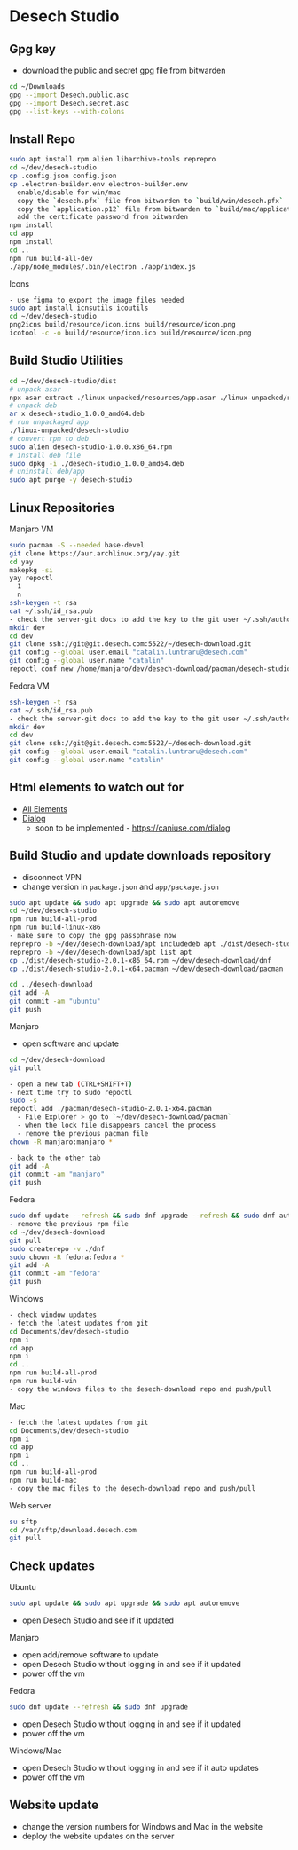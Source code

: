 # Desech Studio

## Gpg key

- download the public and secret gpg file from bitwarden

```sh
cd ~/Downloads
gpg --import Desech.public.asc
gpg --import Desech.secret.asc
gpg --list-keys --with-colons
```

## Install Repo

```sh
sudo apt install rpm alien libarchive-tools reprepro
cd ~/dev/desech-studio
cp .config.json config.json
cp .electron-builder.env electron-builder.env
  enable/disable for win/mac
  copy the `desech.pfx` file from bitwarden to `build/win/desech.pfx`
  copy the `application.p12` file from bitwarden to `build/mac/application.p12`
  add the certificate password from bitwarden
npm install
cd app
npm install
cd ..
npm run build-all-dev
./app/node_modules/.bin/electron ./app/index.js
```

Icons

```sh
- use figma to export the image files needed
sudo apt install icnsutils icoutils
cd ~/dev/desech-studio
png2icns build/resource/icon.icns build/resource/icon.png
icotool -c -o build/resource/icon.ico build/resource/icon.png
```

## Build Studio Utilities

```sh
cd ~/dev/desech-studio/dist
# unpack asar
npx asar extract ./linux-unpacked/resources/app.asar ./linux-unpacked/resources/app
# unpack deb
ar x desech-studio_1.0.0_amd64.deb
# run unpackaged app
./linux-unpacked/desech-studio
# convert rpm to deb
sudo alien desech-studio-1.0.0.x86_64.rpm
# install deb file
sudo dpkg -i ./desech-studio_1.0.0_amd64.deb
# uninstall deb/app
sudo apt purge -y desech-studio
```

## Linux Repositories

Manjaro VM

```sh
sudo pacman -S --needed base-devel
git clone https://aur.archlinux.org/yay.git
cd yay
makepkg -si
yay repoctl
  1
  n
ssh-keygen -t rsa
cat ~/.ssh/id_rsa.pub
- check the server-git docs to add the key to the git user ~/.ssh/authorized_keys file
mkdir dev
cd dev
git clone ssh://git@git.desech.com:5522/~/desech-download.git
git config --global user.email "catalin.luntraru@desech.com"
git config --global user.name "catalin"
repoctl conf new /home/manjaro/dev/desech-download/pacman/desech-studio.db.tar.zst
```

Fedora VM

```sh
ssh-keygen -t rsa
cat ~/.ssh/id_rsa.pub
- check the server-git docs to add the key to the git user ~/.ssh/authorized_keys file
mkdir dev
cd dev
git clone ssh://git@git.desech.com:5522/~/desech-download.git
git config --global user.email "catalin.luntraru@desech.com"
git config --global user.name "catalin"
```

## Html elements to watch out for

- [All Elements](https://developer.mozilla.org/en-US/docs/Web/HTML/Element)
- [Dialog](https://developer.mozilla.org/en-US/docs/Web/HTML/Element/dialog)
  - soon to be implemented - https://caniuse.com/dialog

## Build Studio and update downloads repository

- disconnect VPN
- change version in `package.json` and `app/package.json`

```sh
sudo apt update && sudo apt upgrade && sudo apt autoremove
cd ~/dev/desech-studio
npm run build-all-prod
npm run build-linux-x86
- make sure to copy the gpg passphrase now
reprepro -b ~/dev/desech-download/apt includedeb apt ./dist/desech-studio-2.0.1-amd64.deb
reprepro -b ~/dev/desech-download/apt list apt
cp ./dist/desech-studio-2.0.1-x86_64.rpm ~/dev/desech-download/dnf
cp ./dist/desech-studio-2.0.1-x64.pacman ~/dev/desech-download/pacman

cd ../desech-download
git add -A
git commit -am "ubuntu"
git push
```

Manjaro

- open software and update

```sh
cd ~/dev/desech-download
git pull

- open a new tab (CTRL+SHIFT+T)
- next time try to sudo repoctl
sudo -s
repoctl add ./pacman/desech-studio-2.0.1-x64.pacman
  - File Explorer > go to `~/dev/desech-download/pacman`
  - when the lock file disappears cancel the process
  - remove the previous pacman file
chown -R manjaro:manjaro *

- back to the other tab
git add -A
git commit -am "manjaro"
git push
```

Fedora

```sh
sudo dnf update --refresh && sudo dnf upgrade --refresh && sudo dnf autoremove
- remove the previous rpm file
cd ~/dev/desech-download
git pull
sudo createrepo -v ./dnf
sudo chown -R fedora:fedora *
git add -A
git commit -am "fedora"
git push
```

Windows

```sh
- check window updates
- fetch the latest updates from git
cd Documents/dev/desech-studio
npm i
cd app
npm i
cd ..
npm run build-all-prod
npm run build-win
- copy the windows files to the desech-download repo and push/pull
```

Mac

```sh
- fetch the latest updates from git
cd Documents/dev/desech-studio
npm i
cd app
npm i
cd ..
npm run build-all-prod
npm run build-mac
- copy the mac files to the desech-download repo and push/pull
```

Web server

```sh
su sftp
cd /var/sftp/download.desech.com
git pull
```

## Check updates

Ubuntu

```sh
sudo apt update && sudo apt upgrade && sudo apt autoremove
```
- open Desech Studio and see if it updated

Manjaro

- open add/remove software to update
- open Desech Studio without logging in and see if it updated
- power off the vm

Fedora

```sh
sudo dnf update --refresh && sudo dnf upgrade
```
- open Desech Studio without logging in and see if it updated
- power off the vm

Windows/Mac

- open Desech Studio without logging in and see if it auto updates
- power off the vm

## Website update

- change the version numbers for Windows and Mac in the website
- deploy the website updates on the server
